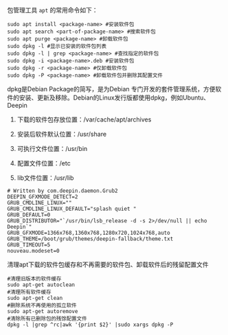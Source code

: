 
包管理工具 `apt` 的常用命令如下：
```
sudo apt install <package-name> #安装软件包
sudo apt search <part-of-package-name> #搜索软件包
sudo apt purge <package-name> #卸载软件包 
sudo dpkg -l #显示已安装的软件包列表
sudo dpkg -l | grep <package-name> #查找指定的软件包
sudo dpkg -i <package-name>.deb #安装软件包
sudo dpkg -r <package-name> #仅卸载软件包
sudo dpkg -P <package-name> #卸载软件包并删除其配置文件
```

dpkg是Debian Package的简写，是为Debian 专门开发的套件管理系统，方便软件的安装、更新及移除。Debian的Linux发行版都使用dpkg，例如Ubuntu、Deepin

1. 下载的软件包存放位置：/var/cache/apt/archives

2. 安装后软件默认位置：/usr/share

3. 可执行文件位置：/usr/bin

4. 配置文件位置：/etc

5. lib文件位置：/usr/lib

```
# Written by com.deepin.daemon.Grub2
DEEPIN_GFXMODE_DETECT=2
GRUB_CMDLINE_LINUX=""
GRUB_CMDLINE_LINUX_DEFAULT="splash quiet "
GRUB_DEFAULT=0
GRUB_DISTRIBUTOR="`/usr/bin/lsb_release -d -s 2>/dev/null || echo Deepin`"
GRUB_GFXMODE=1366x768,1360x768,1280x720,1024x768,auto
GRUB_THEME=/boot/grub/themes/deepin-fallback/theme.txt
GRUB_TIMEOUT=5
nouveau.modeset=0
```

清理apt下载的软件包缓存和不再需要的软件包、卸载软件后的残留配置文件

```
#清理旧版本的软件缓存
sudo apt-get autoclean
#清理所有软件缓存
sudo apt-get clean
#删除系统不再使用的孤立软件
sudo apt-get autoremove
#清除所有已删除包的残馀配置文件 
dpkg -l |grep ^rc|awk '{print $2}' |sudo xargs dpkg -P
```